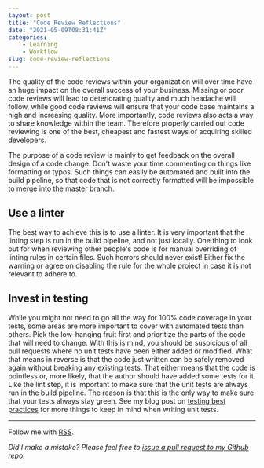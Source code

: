 ```yaml
---
layout: post
title: "Code Review Reflections"
date: "2021-05-09T08:31:41Z"
categories: 
    - Learning
    - Workflow
slug: code-review-reflections
---
```


The quality of the code reviews within your organization will over time have an huge impact on the overall success of your business. Missing or poor code reviews will lead to deteriorating quality and much headache will follow, while good code reviews will ensure that your code base maintains a high and increasing quality. More importantly, code reviews also acts a way to share knowledge within the team. Therefore properly carried out code reviewing is one of the best, cheapest and fastest ways of acquiring skilled developers.

The purpose of a code review is mainly to get feedback on the overall design of a code change. Don't waste your time commenting on things like formatting or typos. Such things can easily be automated and built into the build pipeline, so that code that is not correctly formatted will be impossible to merge into the master branch.

## Use a linter

The best way to achieve this is to use a linter. It is very important that the linting step is run in the build pipeline, and not just locally. One thing to look out for when reviewing other people's code is for manual overriding of linting rules in certain files. Such horrors should never exist! Either fix the warning or agree on disabling the rule for the whole project in case it is not relevant to adhere to.

## Invest in testing

While you might not need to go all the way for 100% code coverage in your tests, some areas are more important to cover with automated tests than others. Pick the low-hanging fruit first and prioritize the parts of the code that will need to change. With this is mind, you should be suspicious of all pull requests where no unit tests have been either added or modified. What that means in reverse is that the code just written can be safely removed again without breaking any existing tests. That either means that the code is pointless or, more likely, that the author should have added some tests for it. Like the lint step, it is important to make sure that the unit tests are always run in the build pipeline. The reason is that this is the only way to make sure that your tests always stay green. See my blog post on [testing best practices](../testing-best-practices) for more things to keep in mind when writing unit tests.

---

Follow me with [RSS](https://sundin.github.io/feed.xml).

_Did I make a mistake? Please feel free to [issue a pull request to my Github repo](https://github.com/Sundin/sundin.github.io)._
